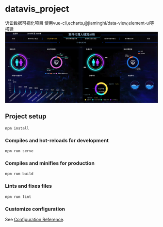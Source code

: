 # datavis_project

诉讼数据可视化项目
使用vue-cli,echarts,@jiaminghi/data-view,element-ui等搭建
<img src="./preview.png">

## Project setup
```
npm install
```

### Compiles and hot-reloads for development
```
npm run serve
```

### Compiles and minifies for production
```
npm run build
```

### Lints and fixes files
```
npm run lint
```

### Customize configuration
See [Configuration Reference](https://cli.vuejs.org/config/).
